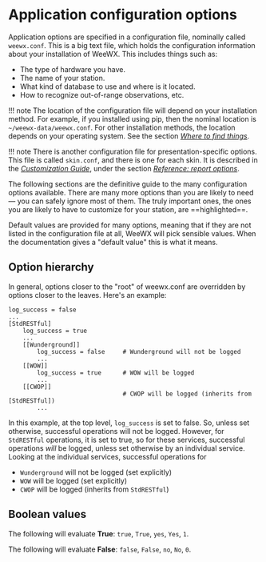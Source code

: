 # Application configuration options

Application options are specified in a configuration file, nominally called
`weewx.conf`. This is a big text file, which holds the configuration
information about your installation of WeeWX. This includes things such as:

* The type of hardware you have.
* The name of your station.
* What kind of database to use and where is it located.
* How to recognize out-of-range observations, etc.

!!! note
    The location of the configuration file will depend on your installation
    method. For example, if you installed using pip, then the nominal location
    is `~/weewx-data/weewx.conf`. For other installation methods, the location
    depends on your operating system. See the section
    [*Where to find things*](../where).


!!! note
    There is another configuration file for presentation-specific options.
    This file is called `skin.conf`, and there is one for each skin. It is
    described in the [*Customization Guide*](../../custom/), under the section
    [*Reference: report options*](../../custom/report-options/).


The following sections are the definitive guide to the many configuration
options available. There are many more options than you are likely to need
&mdash; you can safely ignore most of them. The truly important ones, the
ones you are likely to have to customize for your station, are ==highlighted==.

Default values are provided for many options, meaning that if they are not
listed in the configuration file at all, WeeWX will pick sensible values. When
the documentation gives a "default value" this is what it means.


## Option hierarchy

In general, options closer to the "root" of weewx.conf are overridden by
options closer to the leaves. Here's an example:

```
log_success = false
...
[StdRESTful]
    log_success = true
    ...
    [[Wunderground]]
        log_success = false     # Wunderground will not be logged
        ...
    [[WOW]]
        log_success = true      # WOW will be logged
        ...
    [[CWOP]]
                                # CWOP will be logged (inherits from [StdRESTful])
        ...
```

In this example, at the top level, `log_success` is set to false. So, unless
set otherwise, successful operations will not be logged. However, for
`StdRESTful` operations, it is set to true, so for these services, successful
operations _will_ be logged, unless set otherwise by an individual service.
Looking at the individual services, successful operations for

* `Wunderground` will not be logged (set explicitly)
* `WOW` will be logged (set explicitly)
* `CWOP` will be logged (inherits from `StdRESTful`)

## Boolean values

The following will evaluate **True**: `true`, `True`, `yes`, `Yes`, `1`.

The following will evaluate **False**: `false`, `False`, `no`, `No`, `0`.

